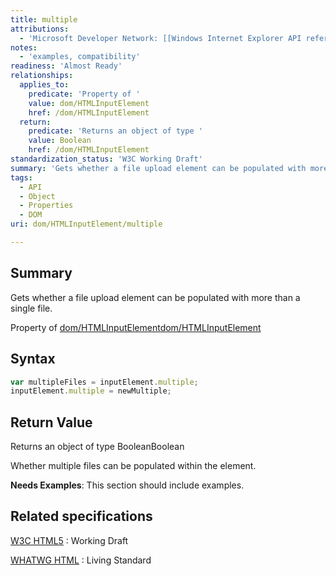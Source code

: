 ```yaml
---
title: multiple
attributions:
  - 'Microsoft Developer Network: [[Windows Internet Explorer API reference](http://msdn.microsoft.com/en-us/library/ie/hh828809%28v=vs.85%29.aspx) Article]'
notes:
  - 'examples, compatibility'
readiness: 'Almost Ready'
relationships:
  applies_to:
    predicate: 'Property of '
    value: dom/HTMLInputElement
    href: /dom/HTMLInputElement
  return:
    predicate: 'Returns an object of type '
    value: Boolean
    href: /dom/HTMLInputElement
standardization_status: 'W3C Working Draft'
summary: 'Gets whether a file upload element can be populated with more than a single file.'
tags:
  - API
  - Object
  - Properties
  - DOM
uri: dom/HTMLInputElement/multiple

---
```

## <span>Summary</span>

Gets whether a file upload element can be populated with more than a single file.

Property of [dom/HTMLInputElement](/dom/HTMLInputElement)[dom/HTMLInputElement](/dom/HTMLInputElement)

## <span>Syntax</span>

``` js
var multipleFiles = inputElement.multiple;
inputElement.multiple = newMultiple;
```

## <span>Return Value</span>

Returns an object of type BooleanBoolean

Whether multiple files can be populated within the element.

**Needs Examples**: This section should include examples.

## <span>Related specifications</span>

[W3C HTML5](http://www.w3.org/TR/html5/)
:   Working Draft

[WHATWG HTML](http://www.whatwg.org/specs/web-apps/current-work/multipage)
:   Living Standard
